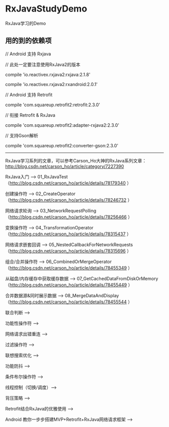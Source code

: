 # RxJavaStudyDemo
RxJava学习的Demo

用的到的依赖项
-------------------------------------------------------------------------------------------------------------------------

// Android 支持 Rxjava

// 此处一定要注意使用RxJava2的版本

compile 'io.reactivex.rxjava2:rxjava:2.1.8'

compile 'io.reactivex.rxjava2:rxandroid:2.0.1'

// Android 支持 Retrofit

compile 'com.squareup.retrofit2:retrofit:2.3.0'

// 衔接 Retrofit & RxJava

compile 'com.squareup.retrofit2:adapter-rxjava2:2.3.0'

// 支持Gson解析

compile 'com.squareup.retrofit2:converter-gson:2.3.0'

-------------------------------------------------------------------------------------------------------------------------

RxJava学习系列的文章，可以参考Carson_Ho大神的RxJava系列文章：http://blog.csdn.net/carson_ho/article/category/7227390

RxJava入门 --> 01_RxJavaTest 
            （http://blog.csdn.net/carson_ho/article/details/78179340 ）
            
创建操作符 --> 02_CreateOperator 
            （http://blog.csdn.net/carson_ho/article/details/78246732 ）
            
网络请求轮询 --> 03_NetworkRequestPolling 
            （http://blog.csdn.net/carson_ho/article/details/78256466 ）
            
变换操作符 --> 04_TransformationOperator
            （http://blog.csdn.net/carson_ho/article/details/78315437 ）
            
网络请求嵌套回调 --> 05_NestedCallbackForNetworkRequests
            （http://blog.csdn.net/carson_ho/article/details/78315696 ）
            
组合/合并操作符 --> 06_CombinedOrMergeOperator
            （http://blog.csdn.net/carson_ho/article/details/78455349 ）
            
从磁盘/内存缓存中获取缓存数据 --> 07_GetCachedDataFromDiskOrMemory（http://blog.csdn.net/carson_ho/article/details/78455449 ）

合并数据源&同时展示数据 --> 08_MergeDataAndDisplay（http://blog.csdn.net/carson_ho/article/details/78455544 ）

联合判断 -->

功能性操作符 -->

网络请求出错重连 -->

过滤操作符 -->

联想搜索优化 -->

功能防抖 -->

条件布尔操作符 -->



线程控制（切换/调度）-->

背压策略 -->

Retrofit结合RxJava的优雅使用 -->


Android 教你一步步搭建MVP+Retrofit+RxJava网络请求框架 -->


